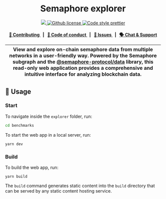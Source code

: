 <h1 align="center">
  Semaphore explorer
</h1>

<p align="center">
    <a href="https://github.com/semaphore-protocol" target="_blank">
        <img src="https://img.shields.io/badge/project-Semaphore-blue.svg?style=flat-square">
    </a>
    <a href="https://github.com/semaphore-protocol/extensions/blob/main/LICENSE">
        <img alt="Github license" src="https://img.shields.io/github/license/semaphore-protocol/extensions">
    </a>
    <a href="https://prettier.io/" target="_blank">
        <img alt="Code style prettier" src="https://img.shields.io/badge/code%20style-prettier-f8bc45?style=flat-square&logo=prettier">
    </a>
</p>

<div align="center">
    <h4>
        <a href="../../CONTRIBUTING.md">
            👥 Contributing
        </a>
        <span>&nbsp;&nbsp;|&nbsp;&nbsp;</span>
        <a href="../../CODE_OF_CONDUCT.md">
            🤝 Code of conduct
        </a>
        <span>&nbsp;&nbsp;|&nbsp;&nbsp;</span>
        <a href="https://github.com/semaphore-protocol/extensions/issues/new/choose">
            🔎 Issues
        </a>
        <span>&nbsp;&nbsp;|&nbsp;&nbsp;</span>
        <a href="https://semaphore.pse.dev/telegram">
            🗣️ Chat &amp; Support
        </a>
    </h4>
</div>

| View and explore on-chain semaphore data from multiple networks in a user-friendly way. Powered by the Semaphore subgraph and the [@semaphore-protocol/data](https://github.com/semaphore-protocol/semaphore/tree/main/packages/data) library, this read-only web application provides a comprehensive and intuitive interface for analyzing blockchain data.
| ------------------------------------------------------------------------------------------------------------------------------------------------------------------------------------------------------------------------------------------------------------------- |

## 📜 Usage

### Start

To navigate inside the `explorer` folder, run:

```bash
cd benchmarks
```

To start the web app in a local server, run:

```sh
yarn dev
```

### Build

To build the web app, run:

```
yarn build
```

The `build` command generates static content into the `build` directory that can be served by any static content hosting service.
